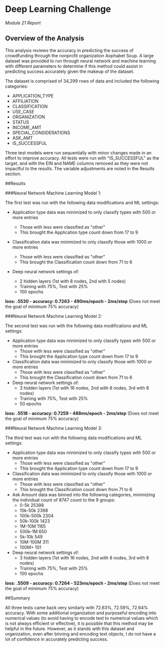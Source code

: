 # Deep Learning Challenge
_Module 21 Report_

## Overview of the Analysis

This analysis reviews the accuracy in predicting the success of crowdfunding through the nonprofit organization Aophabet Soup.  A large dataset was provided to run through neural network and machine learning with different parameters to determine if this method could assist in predicting success accurately given the makeup of the dataset.

The dataset is comprised of 34,299 rows of data and included the following categories:

- APPLICATION_TYPE
- AFFILIATION
- CLASSIFICATION
- USE_CASE
- ORGANIZATION
- STATUS
- INCOME_AMT
- SPECIAL_CONSIDERATIONS
- ASK_AMT
- IS_SUCCESSFUL

Three test models were run sequentially with minor changes made in an effort to improve accuracy.  All tests were run with "IS_SUCCESSFUL" as the target, and with the EIN and NAME columns removed as they were not impactful to the results.  The variable adjustments are noted in the Results section.

##Results

###Neural Network Machine Learning Model 1:

The first test was run with the following data modifications and ML settings: 

- Application type data was minimized to only classify types with 500 or more entries
  - Those with less were classified as "other"
  - This brought the Application type count down from 17 to 9
 
- Classification data was minimized to only classify those with 1000 or more entries
  - Those with less were classified as "other"
  - This brought the Classification count down from 71 to 6
  
- Deep neural network settings of: 
  - 2 hidden layers (1st with 8 nodes, 2nd with 5 nodes)
  - Training with 75%, Test with 25%
  - 100 epochs

**loss: .5530 - accuracy: 0.7263 - 490ms/epoch - 2ms/step**  (Does not meet the goal of minimum 75% accuracy)

###Neural Network Machine Learning Model 2:

The second test was run with the following data modifications and ML settings: 

- Application type data was minimized to only classify types with 500 or more entries
  - Those with less were classified as "other"
  - This brought the Application type count down from 17 to 9
- Classification data was minimized to only classify those with 1000 or more entries
  - Those with less were classified as "other"
  - This brought the Classification count down from 71 to 6
- Deep neural network settings of: 
  - 3 hidden layers (1st with 16 nodes, 2nd with 8 nodes, 3rd with 8 nodes)
  - Training with 75%, Test with 25%
  - 50 epochs

**loss: .5518 - accuracy: 0.7259 - 488ms/epoch - 2ms/step**  (Does not meet the goal of minimum 75% accuracy) 

###Neural Network Machine Learning Model 3:

The third test was run with the following data modifications and ML settings: 

- Application type data was minimized to only classify types with 500 or more entries
  - Those with less were classified as "other"
  - This brought the Application type count down from 17 to 9
- Classification data was minimized to only classify those with 1000 or more entries
  - Those with less were classified as "other"
  - This brought the Classification count down from 71 to 6
- Ask Amount data was binned into the following categories, minimizing the individual count of 8747 count to the 9 groups:
  - 0-5k         25398
  - 10k-50k       2398
  - 100k-500k     2304
  - 50k-100k      1423
  - 1M-10M        1165
  - 500k-1M        650
  - 5k-10k         549
  - 10M-100M       311
  - 100M+          101
- Deep neural network settings of: 
  - 3 hidden layers (1st with 16 nodes, 2nd with 8 nodes, 3rd with 8 nodes)
  - Training with 75%, Test with 25%
  - 100 epochs

**loss: .5509 - accuracy: 0.7264 - 523ms/epoch - 2ms/step**  (Does not meet the goal of minimum 75% accuracy) 

##Summary

All three tests came back very similarly with 72.63%, 72.59%, 72.64% accuracy. With some additional organization and purposeful encoding into numerical values (to avoid having to encode text to numerical values which is not always efficient or effective), it is possible that this method may be helpful in the future.  However, as it stands with this dataset and organization, even after binning and encoding text objects, I do not have a lot of confidence in accurately predicting success.
